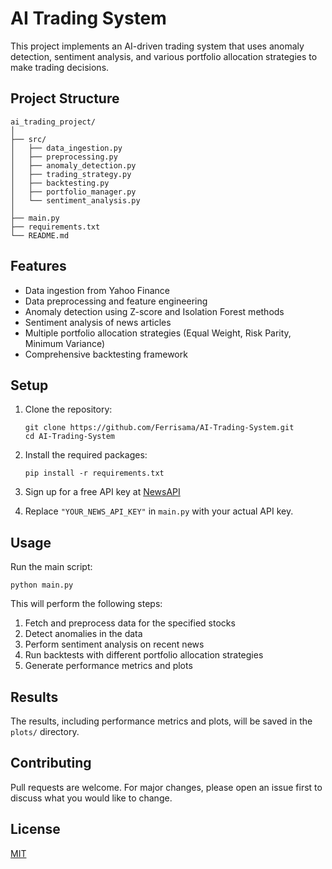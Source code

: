 # AI Trading System

This project implements an AI-driven trading system that uses anomaly detection, sentiment analysis, and various portfolio allocation strategies to make trading decisions.

## Project Structure

```
ai_trading_project/
│
├── src/
│   ├── data_ingestion.py
│   ├── preprocessing.py
│   ├── anomaly_detection.py
│   ├── trading_strategy.py
│   ├── backtesting.py
│   ├── portfolio_manager.py
│   └── sentiment_analysis.py
│
├── main.py
├── requirements.txt
└── README.md
```

## Features

- Data ingestion from Yahoo Finance
- Data preprocessing and feature engineering
- Anomaly detection using Z-score and Isolation Forest methods
- Sentiment analysis of news articles
- Multiple portfolio allocation strategies (Equal Weight, Risk Parity, Minimum Variance)
- Comprehensive backtesting framework

## Setup

1. Clone the repository:

   ```
   git clone https://github.com/Ferrisama/AI-Trading-System.git
   cd AI-Trading-System
   ```

2. Install the required packages:

   ```
   pip install -r requirements.txt
   ```

3. Sign up for a free API key at [NewsAPI](https://newsapi.org/)

4. Replace `"YOUR_NEWS_API_KEY"` in `main.py` with your actual API key.

## Usage

Run the main script:

```
python main.py
```

This will perform the following steps:

1. Fetch and preprocess data for the specified stocks
2. Detect anomalies in the data
3. Perform sentiment analysis on recent news
4. Run backtests with different portfolio allocation strategies
5. Generate performance metrics and plots

## Results

The results, including performance metrics and plots, will be saved in the `plots/` directory.

## Contributing

Pull requests are welcome. For major changes, please open an issue first to discuss what you would like to change.

## License

[MIT](https://choosealicense.com/licenses/mit/)
